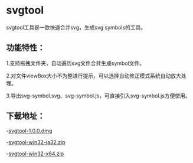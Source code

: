# svgtool

svgtool工具是一款快速合并svg，生成svg symbols的工具。

## 功能特性：

1.支持拖拽文件夹，自动遍历svg文件合并生成symbol文件。

2.对文件viewBox大小不为整进行提示，可以选择自动修正模式系统自动放大处理。

3.导出svg-symbol.svg、svg-symbol.js，可直接引入svg-symbol.js方便使用。

## 下载地址：

-[svgtool-1.0.0.dmg](https://github.com/pfan123/svgtool/releases/download/1.0.0/svgtool-1.0.0.dmg)

-[svgtool-win32-ia32.zip](https://github.com/pfan123/svgtool/releases/download/1.0.0/svgtool-win32-ia32.zip)

-[svgtool-win32-x64.zip](https://github.com/pfan123/svgtool/releases/download/1.0.0/svgtool-win32-x64.zip)